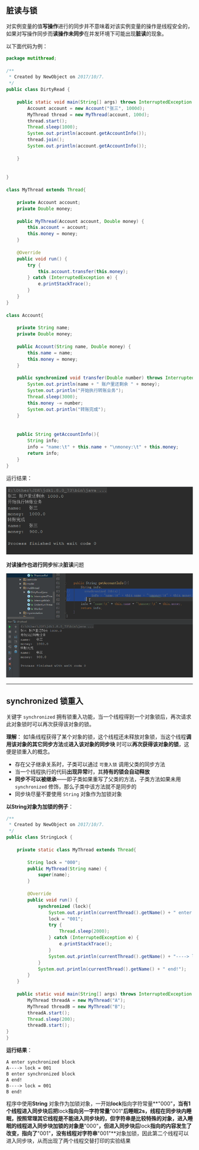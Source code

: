## 脏读与锁

对实例变量的值**写操作**进行的同步并不意味着对该实例变量的操作是线程安全的，如果对写操作同步而**读操作未同步**在并发环境下可能出现**脏读**的现象。

以下面代码为例：

```java
package mutithread;

/**
 * Created by NewObject on 2017/10/7.
 */
public class DirtyRead {

    public static void main(String[] args) throws InterruptedException {
        Account account = new Account("张三", 1000d);
        MyThread thread = new MyThread(account, 100d);
        thread.start();
        Thread.sleep(1000);
        System.out.println(account.getAccountInfo());
        thread.join();
        System.out.println(account.getAccountInfo());

    }


}

class MyThread extends Thread{

    private Account account;
    private Double money;

    public MyThread(Account account, Double money) {
        this.account = account;
        this.money = money;
    }

    @Override
    public void run() {
        try {
            this.account.transfer(this.money);
        } catch (InterruptedException e) {
            e.printStackTrace();
        }
    }
}

class Account{

    private String name;
    private Double money;

    public Account(String name, Double money) {
        this.name = name;
        this.money = money;
    }

    public synchronized void transfer(Double number) throws InterruptedException {
        System.out.println(name + " 账户里还剩余 " + money);
        System.out.println("开始执行转账业务");
        Thread.sleep(3000);
        this.money -= number;
        System.out.println("转账完成");
    }


    public String getAccountInfo(){
        String info;
        info = "name:\t" + this.name + "\nmoney:\t" + this.money;
        return info;
    }
}
```

运行结果：

![脏读现象](https://github.com/HurricanGod/Home/blob/master/algorithm/java/thread/img/dirty_read.png)



**对读操作也进行同步**解决**脏读**问题

![](https://github.com/HurricanGod/Home/blob/master/algorithm/java/thread/img/dirtyread.gif)

-----

## synchronized 锁重入

关键字 `synchronized` 拥有锁重入功能，当一个线程得到一个对象锁后，再次请求此对象锁时可以再次获得该对象的锁。

**理解**： 如1条线程获得了某个对象的锁，这个线程还未释放对象锁，当这个线程**调用该对象的其它同步方法**或**进入该对象的同步块** 时可以**再次获得该对象的锁**，这便是锁重入的概念。



+ 存在父子继承关系时，子类可以通过 `可重入锁` 调用父类的同步方法
+ 当一个线程执行的代码**出现异常**时，其**持有的锁会自动释放**
+ **同步不可以被继承**——即子类如果重写了父类的方法，子类方法如果未用`synchronized` 修饰，那么子类中该方法就不是同步的
+ 同步块尽量不要使用 `String` 对象作为加锁对象



**以String对象为加锁的例子**：

```java
/**
 * Created by NewObject on 2017/10/7.
 */
public class StringLock {

    private static class MyThread extends Thread{

        String lock = "000";
        public MyThread(String name) {
            super(name);
        }

        @Override
        public void run() {
            synchronized (lock){
                System.out.println(currentThread().getName() + " enter synchronized block");
                lock = "001";
                try {
                    Thread.sleep(2000);
                } catch (InterruptedException e) {
                    e.printStackTrace();
                }
                System.out.println(currentThread().getName() + "----> lock = " + lock);
            }
            System.out.println(currentThread().getName() + " end!");
        }
    }

    public static void main(String[] args) throws InterruptedException {
        MyThread threadA = new MyThread("A");
        MyThread threadB = new MyThread("B");
        threadA.start();
        Thread.sleep(200);
        threadB.start();
}
}
```

**运行结果**：

```
A enter synchronized block
A----> lock = 001
B enter synchronized block
A end!
B----> lock = 001
B end!

```

程序中使用**String** 对象作为加锁对象，一开始**lock**指向字符常量**"000"**，当有1个线程进入同步块后把**lock**指向另一字符常量**"001"**后睡眠2s，线程在同步块内睡眠，按照常理其它线程是不能进入同步块的，但字符串是比较特殊的对象，进入睡眠的线程进入同步块加锁的对象是**"000"**，但进入同步块后**lock**指向的内容发生了改变，指向了**"001"**，没有线程对字符串**"001"**对象加锁，因此第二个线程可以进入同步块，从而出现了两个线程交替打印的实验结果

